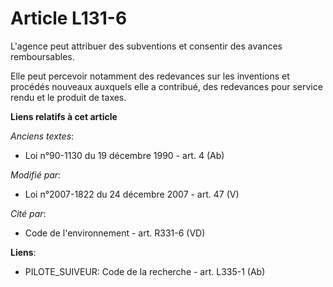 # Article L131-6

L'agence peut attribuer des subventions et consentir des avances remboursables.

Elle peut percevoir notamment des redevances sur les inventions et procédés nouveaux auxquels elle a contribué, des
redevances pour service rendu et le produit de taxes.

**Liens relatifs à cet article**

_Anciens textes_:

  - Loi n°90-1130 du 19 décembre 1990 - art. 4 (Ab)

_Modifié par_:

  - Loi n°2007-1822 du 24 décembre 2007 - art. 47 (V)

_Cité par_:

  - Code de l'environnement - art. R331-6 (VD)

**Liens**:

  - PILOTE_SUIVEUR: Code de la recherche - art. L335-1 (Ab)
